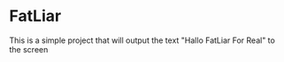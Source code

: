 # FatLiar

This is a simple project that will output the text "Hallo FatLiar For Real" to the screen
